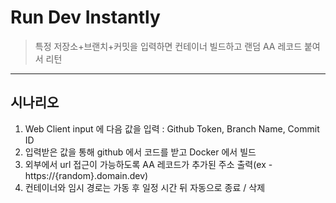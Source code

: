 # Run Dev Instantly
> 특정 저장소+브랜치+커밋을 입력하면 컨테이너 빌드하고 랜덤 AA 레코드 붙여서 리턴

---
## 시나리오
1. Web Client input 에 다음 값을 입력 : Github Token, Branch Name, Commit ID
2. 입력받은 값을 통해 github 에서 코드를 받고 Docker 에서 빌드
3. 외부에서 url 접근이 가능하도록 AA 레코드가 추가된 주소 출력(ex - https://{random}.domain.dev)
4. 컨테이너와 임시 경로는 가동 후 일정 시간 뒤 자동으로 종료 / 삭제 
